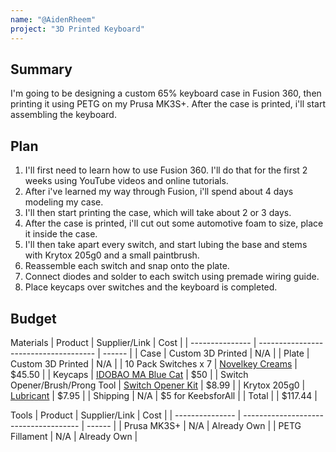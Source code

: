 ```yaml
---
name: "@AidenRheem"
project: "3D Printed Keyboard"
---
```


## Summary

I'm going to be designing a custom 65% keyboard case in Fusion 360, then printing it using PETG on my Prusa MK3S+. After the case is printed, i'll start assembling the keyboard.

## Plan

1. I'll first need to learn how to use Fusion 360. I'll do that for the first 2 weeks using YouTube videos and online tutorials. 
2. After i've learned my way through Fusion, i'll spend about 4 days modeling my case. 
3. I'll then start printing the case, which will take about 2 or 3 days. 
4. After the case is printed, i'll cut out some automotive foam to size, place it inside the case.
5. I'll then take apart every switch, and start lubing the base and stems with Krytox 205g0 and a small paintbrush.
6. Reassemble each switch and snap onto the plate.
7. Connect diodes and solder to each switch using premade wiring guide.
8. Place keycaps over switches and the keyboard is completed.

## Budget

Materials
| Product         | Supplier/Link                         | Cost   |
| --------------- | ------------------------------------- | ------ |
| Case | Custom 3D Printed | N/A  |
| Plate | Custom 3D Printed | N/A  |
| 10 Pack Switches x 7 | [Novelkey Creams](https://kbdfans.com/products/novelkey-x-kailh-linear-cream-switch) | $45.50 |
| Keycaps | [IDOBAO MA Blue Cat](https://drop.com/buy/idobao-ma-blue-cat-pbt-dye-subbed-keycap-set) | $50 |
| Switch Opener/Brush/Prong Tool | [Switch Opener Kit](https://www.amazon.com/dp/B08JLJZ95Z) | $8.99 |
| Krytox 205g0 | [Lubricant](https://keebsforall.com/products/krytox-gpl205g0-mechanical-switch-lubricant) | $7.95 | 
| Shipping | N/A | $5 for KeebsforAll |
| Total           |                                       | $117.44 |

Tools
| Product         | Supplier/Link                         | Cost   |
| --------------- | ------------------------------------- | ------ |
| Prusa MK3S+ | N/A | Already Own |
| PETG Fillament | N/A | Already Own |
